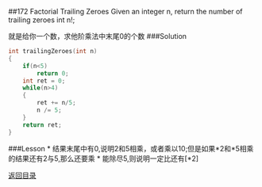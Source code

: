 ##172 Factorial Trailing Zeroes
Given an integer n, return the number of trailing zeroes int n!;

就是给你一个数，求他阶乘法中末尾0的个数
###Solution
```C
int trailingZeroes(int n)
{
    if(n<5)
        return 0;
    int ret = 0;
    while(n>4)
    {
        ret += n/5;
        n /= 5;
    }
    return ret;
}
```
###Lesson
* 
结果末尾中有0,说明2和5相乘，或者乘以10;但是如果\*2和\*5相乘的结果还有2与5,那么还要乘
* 
能除尽5,则说明一定比还有[*2]


[返回目录](README.md)